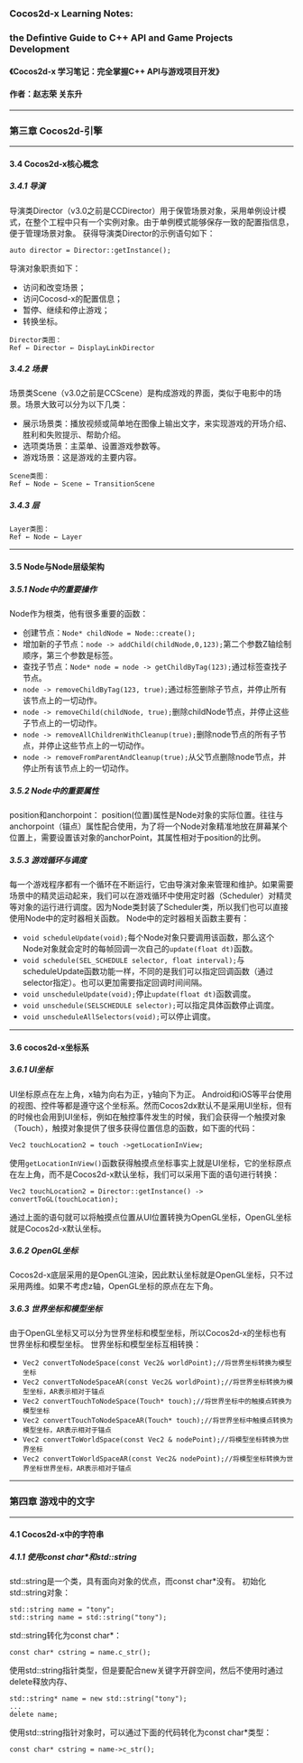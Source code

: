 ### Cocos2d-x Learning Notes:
### the Defintive Guide to C++ API and Game Projects Development
#### 《Cocos2d-x 学习笔记：完全掌握C++ API与游戏项目开发》
#### 作者：赵志荣 关东升

---
### 第三章 Cocos2d-引擎
---
#### 3.4 Cocos2d-x核心概念
##### 3.4.1 导演
导演类Director（v3.0之前是CCDirector）用于保管场景对象，采用单例设计模式，在整个工程中只有一个实例对象。由于单例模式能够保存一致的配置指信息，便于管理场景对象。
获得导演类Director的示例语句如下：
```
auto director = Director::getInstance();
```
导演对象职责如下：
- 访问和改变场景；
- 访问Cocosd-x的配置信息；
- 暂停、继续和停止游戏；
- 转换坐标。

```
Director类图：
Ref ← Director ← DisplayLinkDirector
```

##### 3.4.2 场景
场景类Scene（v3.0之前是CCScene）是构成游戏的界面，类似于电影中的场景。场景大致可以分为以下几类：
- 展示场景类：播放视频或简单地在图像上输出文字，来实现游戏的开场介绍、胜利和失败提示、帮助介绍。
- 选项类场景：主菜单、设置游戏参数等。
- 游戏场景：这是游戏的主要内容。

```
Scene类图：
Ref ← Node ← Scene ← TransitionScene
```
##### 3.4.3 层
```
Layer类图：
Ref ← Node ← Layer
```
----
#### 3.5 Node与Node层级架构
##### 3.5.1 Node中的重要操作
Node作为根类，他有很多重要的函数：
- 创建节点：```Node* childNode = Node::create();```
- 增加新的子节点：```node -> addChild(childNode,0,123);```第二个参数Z轴绘制顺序，第三个参数是标签。
- 查找子节点：```Node* node = node -> getChildByTag(123);```通过标签查找子节点。
- ```node -> removeChildByTag(123, true);```通过标签删除子节点，并停止所有该节点上的一切动作。
- ```node -> removeChild(childNode, true);```删除childNode节点，并停止这些子节点上的一切动作。
- ```node -> removeAllChildrenWithCleanup(true);```删除node节点的所有子节点，并停止这些节点上的一切动作。
- ```node -> removeFromParentAndCleanup(true);```从父节点删除node节点，并停止所有该节点上的一切动作。

##### 3.5.2 Node中的重要属性
position和anchorpoint：
position(位置)属性是Node对象的实际位置。往往与anchorpoint（锚点）属性配合使用，为了将一个Node对象精准地放在屏幕某个位置上，需要设置该对象的anchorPoint，其属性相对于position的比例。
##### 3.5.3 游戏循环与调度
每一个游戏程序都有一个循环在不断运行，它由导演对象来管理和维护。如果需要场景中的精灵运动起来，我们可以在游戏循环中使用定时器（Scheduler）对精灵等对象的运行进行调度。因为Node类封装了Scheduler类，所以我们也可以直接使用Node中的定时器相关函数。
Node中的定时器相关函数主要有：
- ```void scheduleUpdate(void);```每个Node对象只要调用该函数，那么这个Node对象就会定时的每帧回调一次自己的```update(float dt)```函数。
- ```void schedule(SEL_SCHEDULE selector, float interval);```与scheduleUpdate函数功能一样，不同的是我们可以指定回调函数（通过selector指定）。也可以更加需要指定回调时间间隔。
- ```void unscheduleUpdate(void);```停止```update(float dt)```函数调度。
- ```void unschedule(SELSCHEDULE selector);```可以指定具体函数停止调度。
- ```void unscheduleAllSelectors(void);```可以停止调度。
----
#### 3.6 cocos2d-x坐标系
##### 3.6.1 UI坐标
UI坐标原点在左上角，x轴为向右为正，y轴向下为正。
Android和iOS等平台使用的视图、控件等都是遵守这个坐标系。然而Cocos2dx默认不是采用UI坐标，但有的时候也会用到UI坐标，例如在触控事件发生的时候，我们会获得一个触摸对象（Touch），触摸对象提供了很多获得位置信息的函数，如下面的代码：
```
Vec2 touchLocation2 = touch ->getLocationInView;
```
使用```getLocationInView()```函数获得触摸点坐标事实上就是UI坐标，它的坐标原点在左上角，而不是Cocos2d-x默认坐标，我们可以采用下面的语句进行转换：
```
Vec2 touchLocation2 = Director::getInstance() -> convertToGL(touchLocation);
```
通过上面的语句就可以将触摸点位置从UI位置转换为OpenGL坐标，OpenGL坐标就是Cocos2d-x默认坐标。

##### 3.6.2 OpenGL坐标
Cocos2d-x底层采用的是OpenGL渲染，因此默认坐标就是OpenGL坐标，只不过采用两维。如果不考虑z轴，OpenGL坐标的原点在左下角。

##### 3.6.3 世界坐标和模型坐标
由于OpenGL坐标又可以分为世界坐标和模型坐标，所以Cocos2d-x的坐标也有世界坐标和模型坐标。
世界坐标和模型坐标互相转换：
- ```Vec2 convertToNodeSpace(const Vec2& worldPoint);//将世界坐标转换为模型坐标```
- ```Vec2 convertToNodeSpaceAR(const Vec2& worldPoint);//将世界坐标转换为模型坐标，AR表示相对于锚点```
- ```Vec2 convertTouchToNodeSpace(Touch* touch);//将世界坐标中的触摸点转换为模型坐标```
- ```Vec2 convertTouchToNodeSpaceAR(Touch* touch);//将世界坐标中触摸点转换为模型坐标，AR表示相对于锚点```
- ```Vec2 convertToWorldSpace(const Vec2 & nodePoint);//将模型坐标转换为世界坐标```
- ```Vec2 convertToWorldSpaceAR(const Vec2& nodePoint);//将模型坐标转换为世界坐标世界坐标，AR表示相对于锚点```
----
### 第四章 游戏中的文字
---
#### 4.1 Cocos2d-x中的字符串
##### 4.1.1 使用const char*和std::string
std::string是一个类，具有面向对象的优点，而const char*没有。
初始化std::string对象：
```
std::string name = "tony";
std::string name = std::string("tony");
```
std::string转化为const char*：
```
const char* cstring = name.c_str();
```
使用std::string指针类型，但是要配合new关键字开辟空间，然后不使用时通过delete释放内存、
```
std::string* name = new std::string("tony");
...
delete name;
```
使用std::string指针对象时，可以通过下面的代码转化为const char*类型：
```
const char* cstring = name->c_str();
```

